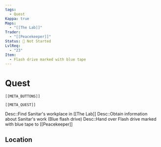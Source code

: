 ```yaml
---
tags:
  - Quest
Kappa: true
Maps:
  - "[[The Lab]]"
Trader:
  - "[[Peacekeeper]]"
Status: 🛑 Not Started
LvlReq:
  - "23"
Item:
  - Flash drive marked with blue tape
---
```

# Quest
```meta-bind-embed
[[META_BUTTONS]]
```
```meta-bind-embed
[[META_QUEST]]
```
Desc::Find Sanitar's workplace in [[The Lab]]
Desc::Obtain information about Sanitar's work (Blue flash drive)
Desc::Hand over Flash drive marked with blue tape to [[Peacekeeper]]
## Location


